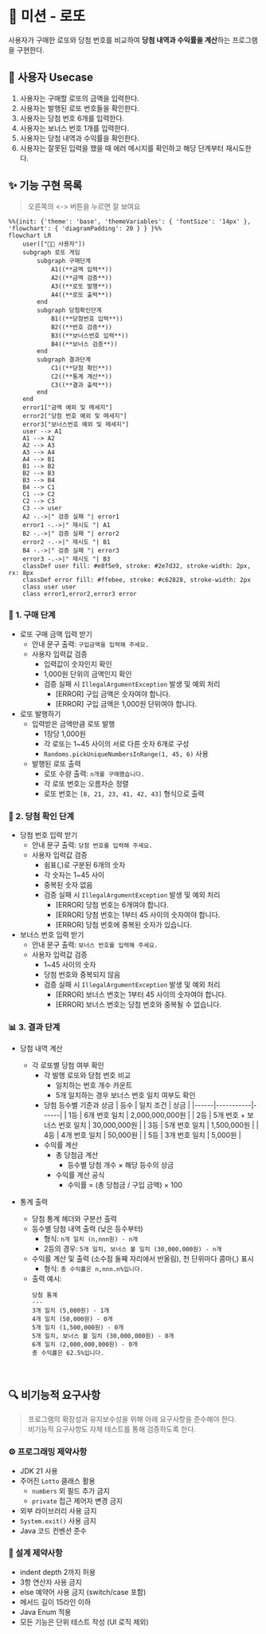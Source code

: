 # 🎲 미션 - 로또

사용자가 구매한 로또와 당첨 번호를 비교하여 **당첨 내역과 수익률을 계산**하는 프로그램을 구현한다.
<br/>

## 🎯 사용자 Usecase

1. 사용자는 구매할 로또의 금액을 입력한다.
2. 사용자는 발행된 로또 번호들을 확인한다.
3. 사용자는 당첨 번호 6개를 입력한다.
4. 사용자는 보너스 번호 1개를 입력한다.
5. 사용자는 당첨 내역과 수익률을 확인한다.
6. 사용자는 잘못된 입력을 했을 때 에러 메시지를 확인하고 해당 단계부터 재시도한다.
   <br/>

## ✨ 기능 구현 목록

> 오른쪽의 <-> 버튼을 누르면 잘 보여요

```mermaid
%%{init: {'theme': 'base', 'themeVariables': { 'fontSize': '14px' }, 'flowchart': { 'diagramPadding': 20 } } }%%
flowchart LR
    user(["🧑‍💻 사용자"])
    subgraph 로또 게임
        subgraph 구매단계
            A1((**금액 입력**))
            A2((**금액 검증**))
            A3((**로또 발행**))
            A4((**로또 출력**))
        end
        subgraph 당첨확인단계
            B1((**당첨번호 입력**))
            B2((**번호 검증**))
            B3((**보너스번호 입력**))
            B4((**보너스 검증**))
        end
        subgraph 결과단계
            C1((**당첨 확인**))
            C2((**통계 계산**))
            C3((**결과 출력**))
        end
    end
    error1["금액 예외 및 메세지"]
    error2["당첨 번호 예외 및 메세지"]
    error3["보너스번호 예외 및 메세지"]
    user --> A1
    A1 --> A2
    A2 --> A3
    A3 --> A4
    A4 --> B1
    B1 --> B2
    B2 --> B3
    B3 --> B4
    B4 --> C1
    C1 --> C2
    C2 --> C3
    C3 --> user
    A2 -.->|" 검증 실패 "| error1
    error1 -.->|" 재시도 "| A1
    B2 -.->|" 검증 실패 "| error2
    error2 -.->|" 재시도 "| B1
    B4 -.->|" 검증 실패 "| error3
    error3 -.->|" 재시도 "| B3
    classDef user fill: #e8f5e9, stroke: #2e7d32, stroke-width: 2px, rx: 8px
    classDef error fill: #ffebee, stroke: #c62828, stroke-width: 2px
    class user user
    class error1,error2,error3 error

```

### 📝 1. 구매 단계

- 로또 구매 금액 입력 받기
    - 안내 문구 출력: `구입금액을 입력해 주세요.`
    - 사용자 입력값 검증
        - 입력값이 숫자인지 확인
        - 1,000원 단위의 금액인지 확인
        - 검증 실패 시 `IllegalArgumentException` 발생 및 예외 처리
            - [ERROR] 구입 금액은 숫자여야 합니다.
            - [ERROR] 구입 금액은 1,000원 단위여야 합니다.
- 로또 발행하기
    - 입력받은 금액만큼 로또 발행
        - 1장당 1,000원
        - 각 로또는 1~45 사이의 서로 다른 숫자 6개로 구성
        - `Randoms.pickUniqueNumbersInRange(1, 45, 6)` 사용
    - 발행된 로또 출력
        - 로또 수량 출력: `n개를 구매했습니다.`
        - 각 로또 번호는 오름차순 정렬
        - 로또 번호는 `[8, 21, 23, 41, 42, 43]` 형식으로 출력

### 🎯 2. 당첨 확인 단계

- 당첨 번호 입력 받기
    - 안내 문구 출력: `당첨 번호를 입력해 주세요.`
    - 사용자 입력값 검증
        - 쉼표(,)로 구분된 6개의 숫자
        - 각 숫자는 1~45 사이
        - 중복된 숫자 없음
        - 검증 실패 시 `IllegalArgumentException` 발생 및 예외 처리
            - [ERROR] 당첨 번호는 6개여야 합니다.
            - [ERROR] 당첨 번호는 1부터 45 사이의 숫자여야 합니다.
            - [ERROR] 당첨 번호에 중복된 숫자가 있습니다.
- 보너스 번호 입력 받기
    - 안내 문구 출력: `보너스 번호를 입력해 주세요.`
    - 사용자 입력값 검증
        - 1~45 사이의 숫자
        - 당첨 번호와 중복되지 않음
        - 검증 실패 시 `IllegalArgumentException` 발생 및 예외 처리
            - [ERROR] 보너스 번호는 1부터 45 사이의 숫자여야 합니다.
            - [ERROR] 보너스 번호는 당첨 번호와 중복될 수 없습니다.

### 📊 3. 결과 단계

- 당첨 내역 계산
    - 각 로또별 당첨 여부 확인
        - 각 발행 로또와 당첨 번호 비교
            - 일치하는 번호 개수 카운트
            - 5개 일치하는 경우 보너스 번호 일치 여부도 확인
        - 당첨 등수별 기준과 상금
          | 등수 | 일치 조건 | 상금 |
          |------|-----------|------|
          | 1등 | 6개 번호 일치 | 2,000,000,000원 |
          | 2등 | 5개 번호 + 보너스 번호 일치 | 30,000,000원 |
          | 3등 | 5개 번호 일치 | 1,500,000원 |
          | 4등 | 4개 번호 일치 | 50,000원 |
          | 5등 | 3개 번호 일치 | 5,000원 |
        - 수익률 계산
            - 총 당첨금 계산
                - 등수별 당첨 개수 × 해당 등수의 상금
            - 수익률 계산 공식
                - 수익률 = (총 당첨금 / 구입 금액) × 100

- 통계 출력
    - 당첨 통계 헤더와 구분선 출력
    - 등수별 당첨 내역 출력 (낮은 등수부터)
        - 형식: `n개 일치 (n,nnn원) - n개`
        - 2등의 경우: `5개 일치, 보너스 볼 일치 (30,000,000원) - n개`
    - 수익률 계산 및 출력 (소수점 둘째 자리에서 반올림), 천 단위마다 콤마(,) 표시
        - 형식: `총 수익률은 n,nnn.n%입니다.`
    - 출력 예시:
        ```
        당첨 통계
        ---
        3개 일치 (5,000원) - 1개
        4개 일치 (50,000원) - 0개
        5개 일치 (1,500,000원) - 0개
        5개 일치, 보너스 볼 일치 (30,000,000원) - 0개
        6개 일치 (2,000,000,000원) - 0개
        총 수익률은 62.5%입니다.
        ```

<br/>

## 🔍 비기능적 요구사항

> 프로그램의 확장성과 유지보수성을 위해 아래 요구사항을 준수해야 한다.  
> 비기능적 요구사항도 자체 테스트를 통해 검증하도록 한다.

### ⚙️ 프로그래밍 제약사항

* JDK 21 사용
* 주어진 `Lotto` 클래스 활용
    * `numbers` 외 필드 추가 금지
    * `private` 접근 제어자 변경 금지
* 외부 라이브러리 사용 금지
* `System.exit()` 사용 금지
* Java 코드 컨벤션 준수

### 📐 설계 제약사항

* indent depth 2까지 허용
* 3항 연산자 사용 금지
* else 예약어 사용 금지 (switch/case 포함)
* 메서드 길이 15라인 이하
* Java Enum 적용
* 모든 기능은 단위 테스트 작성 (UI 로직 제외)
